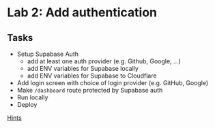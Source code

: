 # Lab 2: Add authentication

## Tasks
- Setup Supabase Auth
  - add at least one auth provider (e.g. Github, Google, ...)
  - add ENV variables for Supabase locally
  - add ENV variables for Supabase to Cloudflare
- Add login screen with choice of login provider (e.g. GitHub, Google)
- Make `/dashboard` route protected by Supabase auth
- Run locally
- Deploy

[Hints](hints/lab_2_hints.md)